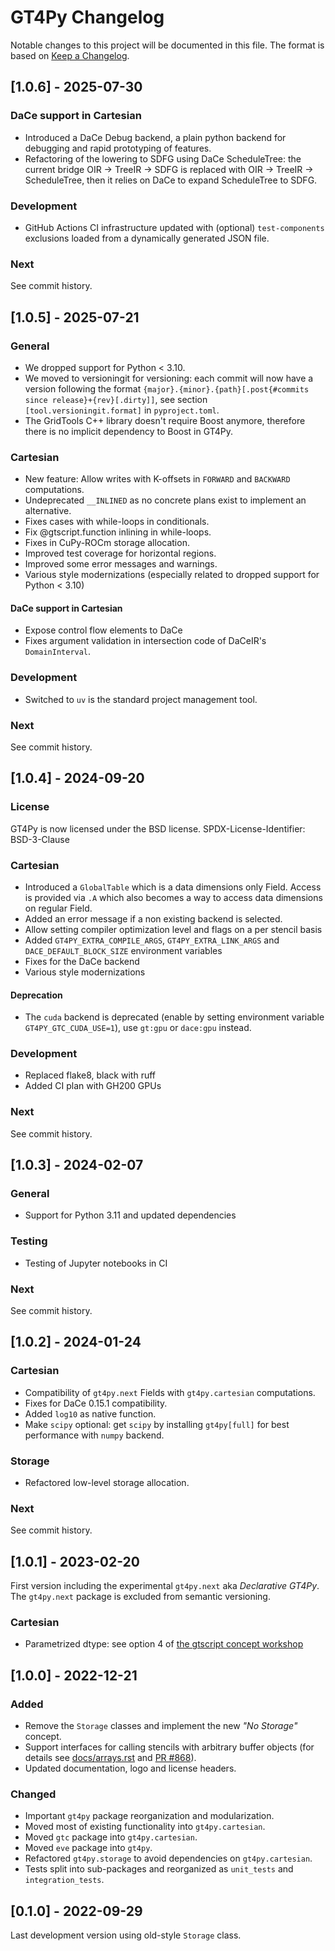 # GT4Py Changelog

Notable changes to this project will be documented in this file. The format is based on [Keep a Changelog](https://keepachangelog.com/en/1.0.0/).

## [1.0.6] - 2025-07-30

### DaCe support in Cartesian

- Introduced a DaCe Debug backend, a plain python backend for debugging and rapid prototyping of features.
- Refactoring of the lowering to SDFG using DaCe ScheduleTree: the current bridge OIR -> TreeIR -> SDFG is replaced with OIR -> TreeIR -> ScheduleTree, then it relies on DaCe to expand ScheduleTree to SDFG.

### Development

- GitHub Actions CI infrastructure updated with (optional) `test-components` exclusions loaded from a dynamically generated JSON file.

### Next

See commit history.

## [1.0.5] - 2025-07-21

### General

- We dropped support for Python < 3.10.
- We moved to versioningit for versioning: each commit will now have a version following the format `{major}.{minor}.{path}[.post{#commits since release}+{rev}[.dirty]]`, see section `[tool.versioningit.format]` in `pyproject.toml`.
- The GridTools C++ library doesn't require Boost anymore, therefore there is no implicit dependency to Boost in GT4Py.

### Cartesian

- New feature: Allow writes with K-offsets in `FORWARD` and `BACKWARD` computations.
- Undeprecated `__INLINED` as no concrete plans exist to implement an alternative.
- Fixes cases with while-loops in conditionals.
- Fix @gtscript.function inlining in while-loops.
- Fixes in CuPy-ROCm storage allocation.
- Improved test coverage for horizontal regions.
- Improved some error messages and warnings.
- Various style modernizations (especially related to dropped support for Python < 3.10)

#### DaCe support in Cartesian

- Expose control flow elements to DaCe
- Fixes argument validation in intersection code of DaCeIR's `DomainInterval`.

### Development

- Switched to `uv` is the standard project management tool.

### Next

See commit history.

## [1.0.4] - 2024-09-20

### License

GT4Py is now licensed under the BSD license. SPDX-License-Identifier: BSD-3-Clause

### Cartesian

- Introduced a `GlobalTable` which is a data dimensions only Field. Access is provided via `.A` which also becomes a way to access data dimensions on regular Field.
- Added an error message if a non existing backend is selected.
- Allow setting compiler optimization level and flags on a per stencil basis
- Added `GT4PY_EXTRA_COMPILE_ARGS`, `GT4PY_EXTRA_LINK_ARGS` and `DACE_DEFAULT_BLOCK_SIZE` environment variables
- Fixes for the DaCe backend
- Various style modernizations

#### Deprecation

- The `cuda` backend is deprecated (enable by setting environment variable `GT4PY_GTC_CUDA_USE=1`), use `gt:gpu` or `dace:gpu` instead.

### Development

- Replaced flake8, black with ruff
- Added CI plan with GH200 GPUs

### Next

See commit history.

## [1.0.3] - 2024-02-07

### General

- Support for Python 3.11 and updated dependencies

### Testing

- Testing of Jupyter notebooks in CI

### Next

See commit history.

## [1.0.2] - 2024-01-24

### Cartesian

- Compatibility of `gt4py.next` Fields with `gt4py.cartesian` computations.
- Fixes for DaCe 0.15.1 compatibility.
- Added `log10` as native function.
- Make `scipy` optional: get `scipy` by installing `gt4py[full]` for best performance with `numpy` backend.

### Storage

- Refactored low-level storage allocation.

### Next

See commit history.

## [1.0.1] - 2023-02-20

First version including the experimental `gt4py.next` aka _Declarative GT4Py_. The `gt4py.next` package is excluded from semantic versioning.

### Cartesian

- Parametrized dtype: see option 4 of [the gtscript concept workshop](https://github.com/GridTools/concepts/blob/master/collaboration/gtscript-workshop/GTScript-Syntax-Discussion.md#gtscript-syntax-discussed-issues-20200829)

## [1.0.0] - 2022-12-21

### Added

- Remove the `Storage` classes and implement the new _"No Storage"_ concept.
- Support interfaces for calling stencils with arbitrary buffer objects (for details see [docs/arrays.rst](docs/gt4py/arrays.rst) and [PR #868](https://github.com/GridTools/gt4py/pull/868)).
- Updated documentation, logo and license headers.

### Changed

- Important `gt4py` package reorganization and modularization.
- Moved most of existing functionality into `gt4py.cartesian`.
- Moved `gtc` package into `gt4py.cartesian`.
- Moved `eve` package into `gt4py`.
- Refactored `gt4py.storage` to avoid dependencies on `gt4py.cartesian`.
- Tests split into sub-packages and reorganized as `unit_tests` and `integration_tests`.

## [0.1.0] - 2022-09-29

Last development version using old-style `Storage` class.
